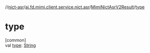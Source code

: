 //[nict-asr](../../../index.md)/[ai.fd.mimi.client.service.nict.asr](../index.md)/[MimiNictAsrV2Result](index.md)/[type](type.md)

# type

[common]\
val [type](type.md): [String](https://kotlinlang.org/api/core/kotlin-stdlib/kotlin/-string/index.html)
